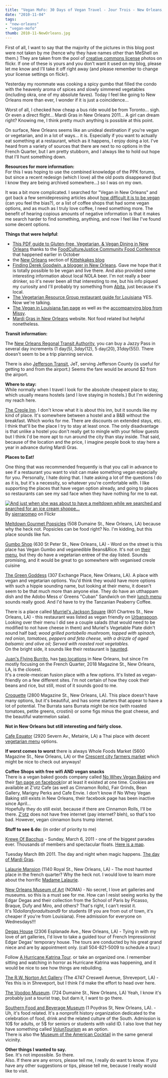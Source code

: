 ```yaml
---
title: "Vegan MoFo: 30 Days of Vegan Travel - Jour Trois - New Orleans, Louisiana - Eating Vegan in the Big Easy."
date: "2010-11-04"
tags:
- "new-orleans"
- "vegan-mofo"
thumb: 2010-11-NewOrleans.jpg
---
```


First of all, I want to say that the majority of the pictures in this blog post were not taken by me (hence why they have names other than MeShell on them.) They are taken from the pool of [creative commons license](http://creativecommons.org/licenses/by/2.0/deed.en_CA) photos on flickr. If one of these is yours and you don't want it used on my blog, please let me know and I’ll take it off right away (and please remember to change your license settings on flickr).  

Yesterday my roommate was cooking a spicy gumbo that filled the condo with the heavenly aroma of spices and slowly simmered vegetables (including okra, one of my absolute faves). Today I feel like going to New Orleans more than ever, I wonder if it is just a coincidence...  

Worst of all, I checked how cheap a bus ride would be from Toronto... sigh. Or even a direct flight... Mardi Gras in New Orleans 2011... A girl can dream right? Knowing me, I think pretty much anything is possible at this point.  

On surface, New Orleans seems like an unideal destination if you're vegan or vegetarian, and in a lot of ways... it is. Especially if you want to actually eat something at a restaurant, which as it happens, I enjoy doing a lot. I've heard from a variety of sources that there are next to no options in the French Quarter, but I am pretty stubborn, and I always like to hold out hope that I'll hunt something down.  

**Resources for more information:**  
For this I was hoping to use the combined knowledge of the PPK forums, but since a recent redesign (which I love) all the old posts disappeared (but I know they are being archived somewhere...) so I was on my own.  

It was a bit more complicated. I searched for "Vegan in New Orleans" and got back a few semidepressing articles about [how difficult it is to be vegan](http://www.bestofneworleans.com/gambit/veganize-me/Content?oid=1338006) (can you feel the bias?), or a list of coffee shops that had some vegan options, and as much as I truly love coffee, I need something more. The benefit of hearing copious amounts of negative information is that it makes me search harder to find something, anything, and now I feel like I've found some decent options.  

**Things that were helpful**:  

- [This PDF guide to Gluten-free, Vegetarian, & Vegan Dining in New Orleans](http://communityfoodconference.org/14/wp-content/uploads/2010/06/GlutenVegDiningNOLA.pdf) thanks to the [FoodCultureJustice Community Food Conference](http://communityfoodconference.org/14/) that happened earlier in October
- the [New Orleans](http://kitteekake.blogspot.com/search/label/new%20orleans) section of [Kittehkakes blog](http://kitteekake.blogspot.com/)
- [Finding Derek Goodwin, a blogger in New Orleans](http://www.examiner.com/vegan-in-new-orleans/derek-goodwin). Gave me hope that it is totally possible to be vegan and live there. And also provided some interesting information about local NOLA beer. I'm not really a beer drinker, so it's never been all that interesting to me, but his info piqued my curiosity and I'll probably try something from [Abita](http://abita.com/), just because it's local.
- [The Vegetarian Resource Group restaurant guide for Louisiana](http://www.vrg.org/restaurant/Louisiana.php) YES. Now we're talking.
- [The Vegan in Louisiana fan page](http://www.facebook.com/pages/Lake-Charles-LA/Vegan-in-Louisiana/101126433288331) as well as the [accompanying blog from Missy](http://vegmissy.blogspot.com/).
- [Mardi Gras in New Orleans](http://www.mardigrasneworleans.com/) website. Not food related but helpful nonetheless.

**Transit information:**  

The [New Orleans Regonal Transit Authority](http://www.norta.com/), you can buy a Jazzy Pass in several day increments (1 day(5$), 3 day (12$), 5 day(20$), 31 day(55$)). There doesn't seem to be a trip planning service.  

There is also [Jefferson Transit](http://www.jeffersontransit.org/default.htm), JeT, serving Jefferson County (is useful for getting to and from the airport.) Seems the fare would be around $2 from the airport.  

**Where to stay:**  
While normally when I travel I look for the absolute cheapest place to stay, which usually means hostels (and I love staying in hostels.) But I'm widening my reach here.  

[The Creole Inn](http://www.creoleinn.com/). I don't know what it is about this inn, but it sounds like my kind of place. It's somewhere between a hostel and a B&B without the breakfast. Which works for me. There are discounts on extended stays, etc. I think that'll be the place I try to stay at least once. The only disadvantage is that unlike a hostel you don't really get to mingle with your fellow guests but I think I'd be more apt to run around the city than stay inside. That said, because of the location and the price, I imagine people book to stay here a year in advance during Mardi Gras.  

**Places to Eat!**  

One thing that was recommended frequently is that you call in advance to see if a restaurant you want to visit can make something vegan especially for you. Personally, I hate doing that. I hate asking a lot of the questions I do as it is, but it's a necessity, so whatever you're comfortable with. I like supporting the places that have vegan option already, and going to places so restaurants can see my sad face when they have nothing for me to eat.  

[![And just when she was about to have a meltdown while we searched and searched for an ice cream shoppe...](images/4498357857_6c12ceed38_m.jpg)](http://www.flickr.com/photos/sierraromeo/4498357857/ "And just when she was about to have a meltdown while we searched and searched for an ice cream shoppe... by sierraromeo [sarah-ji], on Flickr")  
By [sierraromeo](http://www.flickr.com/photos/sierraromeo) on Flickr


[Meltdown Gourmet Popsicles](http://www.myspace.com/meltdownpopsicles) (508 Dumaine St., New Orleans, LA) because why the heck not. Popsicles can be food right? No. I'm kidding, but this place sounds like fun.  

[Gumbo Shop](http://www.gumboshop.com/) (630 St Peter St., New Orleans, LA) - Word on the street is this place has Vegan Gumbo and veganedible Beans&Rice. It's not on [their menu](http://www.gumboshop.com/restaurant_menu/restaurant_menu.asp), but they do have a vegetarian entree of the day listed. Sounds promising, and it would be great to go somewhere with veganised creole cuisine  

[The Green Goddess](http://www.greengoddessnola.com/) (307 Exchange Place, New Orleans, LA). A place with vegan and vegetarian options. You'd think they would have more options with such a hippie sounding name, but looking at their menu, it doesn't seem to be that much more than anyone else. They do have an utthappam dish and the Adobo Mess o’ Greens "Cuban" Sandwich on their [lunch menu](http://www.greengoddessnola.com/pdf/Green-Goddesss-September-09-2010-lunch-menu.pdf) sounds really good. And I'd have to try the Tanzanian Peaberry Coffee.  


There is a place called [Murriel's Jackson Square](http://www.muriels.com/) (801 Chartres St., New Orleans, LA) - this restaurant was listed as vegan friendly on [Urbanspoon](http://www.urbanspoon.com/r/57/621355/restaurant/French-Quarter/Muriels-Jackson-Square-New-Orleans). Looking over their menu I did see a couple salads (that would need to be modified to not have cheese in them) and Muriel's Vegetable Plate didn't sound half bad; _wood grilled portobello mushroom, topped with spinach, red onion, tomatoes, peppers and feta cheese, with a drizzle of aged balsamic and olive oil; Served with roasted root vegetables._  
On the bright side, it sounds like their restaurant is [haunted](http://www.muriels.com/html/ghost.html).  

[Juan's Flying Burrito](http://www.juansflyingburrito.com/), has [two locations](http://www.juansflyingburrito.com/index.php?s=locations) in New Orleans, but since I'm mostly focusing on the French Quarter, 2018 Magazine St., New Orleans, LA, is the closest.  
It's a creole-mexican fusion place with a few options. It's listed as vegan-friendly on a few different sites. I'm not certain of how they cook their beans and rice, but still, most of it sounds good to me.  

[Croquette](http://www.coquette-nola.com/) (2800 Magazine St., New Orleans, LA). This place doesn't have many options, but it's beautiful, and has some starters that appear to have a lot of potential. The Burrata sans Burrata might be nice (with roasted tomatoes, petite greens, crostini) or some figs minus the goat cheese, and the beautiful watermelon salad.  

**Not in New Orleans but still interesting and fairly close.**  

[Cafe Equator](http://www.cafeequator.com/) (2920 Severn Av., Metairie, LA) a Thai place with decent [vegetarian menu](http://www.cafeequator.com/flashsite/downloadmenu.html) options.  

**If worst comes to worst** there is always Whole Foods Market (5600 Magazine St., New Orleans, LA) or the [Crescent city farmers market](http://www.crescentcityfarmersmarket.org/) which might be nice to check out anyways!  

**Coffee Shops with free wifi AND vegan snacks**  
There is a vegan baked goods company called [No Whey Vegan Baking](http://www.myspace.com/nowheyveganbaking) and their [fan page on facebook](http://www.facebook.com/pages/New-Orleans-LA/No-Whey-Vegan-Baking/169101565262)(or at least it existed at one time. Cookies are available at Z'otz Cafe (as well as Cinnamon Rolls), Fair Grinds, Bean Gallery, Marigny Perks and Cafe Envie. I don't know if No Whey Vegan Baking still exists in New Orleans, their facebook page has been inactive since April...  
Hopefully they do still exist. because if there are Cinnamon Rolls, I'll be there. [Z'otz](http://www.myspace.com/zotzcafe) does not have free internet (pay internet? bleh), so that's too bad. However, vegan cinnamon buns trump internet.  


**Stuff to see & do:** (in order of priority to me)  

[Krewe Of Bacchus](http://www.kreweofbacchus.org) - Sunday, March 6, 2011 - one of the biggest parades ever. Thousands of members and spectacular floats. [Here is a map](http://www.mardigrasneworleans.com/routes/bacchus.html).  

Tuesday March 8th 2011. The day and night when magic happens. [The day of Mardi Gras](http://www.mardigrasneworleans.com/).  

[Lalaurie Mansion](http://www.prairieghosts.com/lalaurie.html) (1140 Royal St., New Orleans, LA) - The most haunted place in the french quarter? Why the heck not. I would love to learn more about the horrific [Madame Lalaurie](http://en.wikipedia.org/wiki/Delphine_LaLaurie).  

[New Orleans Museum of Art](http://www.noma.org/) (NOMA) - No secret, I love art galleries and museums. so this is a must see for me. How can I resist seeing works by the Edgar Degas and their collection from the School of Paris by Picasso, Braque, Dufy and Miro, and others? That's right, I can't resist it.  
It's $10 dollars for adults and 9$ for students (If you are from out of town, it's cheaper if you're from Louisiana). Free admission for everyone on Wednesdays!!!  

[Degas House](http://www.degashouse.com/) (2306 Esplanade Ave., New Orleans, LA) - Tying in with my love of art galleries, I'd love to take a guided tour of French Impressionist Edgar Degas' temporary house. The tours are conducted by his great grand niece and are by appointment only. (call 504-821-5009 to schedule a tour.)  


Follow [A Hurricane Katrina Tour](http://goneworleans.about.com/od/famouslandmarks/a/katrinatour.htm). or take an organized one. I remember sitting and watching in horror as Hurricane Katrina was happening, and it would be nice to see how things are rebuilding.  


[The R.W. Norton Art Gallery](http://www.rwnaf.org/) (The 4747 Creswell Avenue, Shreveport, LA) - Yes this is in Shreveport, but I think I'd make the effort to head over here.  


[The Voodoo Museum](http://www.voodoomuseum.com/). (724 Dumaine St., New Orleans, LA) Yeah, I know it's probably just a tourist trap, but darn it, I want to go there.  


[Southern Food and Beverage Museum](http://southernfood.org/) (1 Poydras St, New Orleans, LA). - Uh, it's food related. It's a nonprofit history organization dedicated to the celebration of food, drink and the related culture of the South. Admission is 10$ for adults, or 5$ for seniors or students with valid ID. I also love that hey have something called [VolunTourism](http://southernfood.org/sofab/support-2/voluntourism/) as an option.  
There is also the [Museum of the American Cocktail](http://www.museumoftheamericancocktail.org/) in the same general vicinity.  

**Other things I wanted to say.**  
See. It's not impossible. So there.  
Also. If there are any errors, please tell me, I really do want to know. If you have any other suggestions or tips, please tell me, because I really would like to visit.
